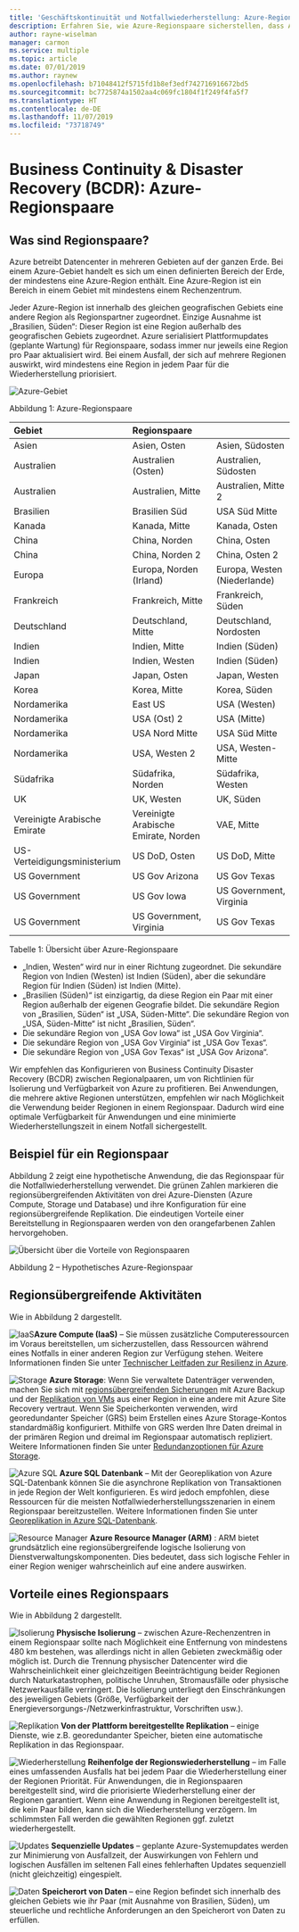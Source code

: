 ```yaml
---
title: 'Geschäftskontinuität und Notfallwiederherstellung: Azure-Regionspaare'
description: Erfahren Sie, wie Azure-Regionspaare sicherstellen, dass Anwendungen auch bei Rechenzentrumsausfällen stabil ausgeführt werden.
author: rayne-wiselman
manager: carmon
ms.service: multiple
ms.topic: article
ms.date: 07/01/2019
ms.author: raynew
ms.openlocfilehash: b71048412f5715fd1b8ef3edf742716916672bd5
ms.sourcegitcommit: bc7725874a1502aa4c069fc1804f1f249f4fa5f7
ms.translationtype: HT
ms.contentlocale: de-DE
ms.lasthandoff: 11/07/2019
ms.locfileid: "73718749"
---
```

# <a name="business-continuity-and-disaster-recovery-bcdr-azure-paired-regions"></a>Business Continuity & Disaster Recovery (BCDR): Azure-Regionspaare

## <a name="what-are-paired-regions"></a>Was sind Regionspaare?

Azure betreibt Datencenter in mehreren Gebieten auf der ganzen Erde. Bei einem Azure-Gebiet handelt es sich um einen definierten Bereich der Erde, der mindestens eine Azure-Region enthält. Eine Azure-Region ist ein Bereich in einem Gebiet mit mindestens einem Rechenzentrum.

Jeder Azure-Region ist innerhalb des gleichen geografischen Gebiets eine andere Region als Regionspartner zugeordnet. Einzige Ausnahme ist „Brasilien, Süden“: Dieser Region ist eine Region außerhalb des geografischen Gebiets zugeordnet. Azure serialisiert Plattformupdates (geplante Wartung) für Regionspaare, sodass immer nur jeweils eine Region pro Paar aktualisiert wird. Bei einem Ausfall, der sich auf mehrere Regionen auswirkt, wird mindestens eine Region in jedem Paar für die Wiederherstellung priorisiert.

![Azure-Gebiet](./media/best-practices-availability-paired-regions/GeoRegionDataCenter.png)

Abbildung 1: Azure-Regionspaare

| Gebiet | Regionspaare |  |
|:--- |:--- |:--- |
| Asien |Asien, Osten |Asien, Südosten |
| Australien |Australien (Osten) |Australien, Südosten |
| Australien |Australien, Mitte |Australien, Mitte 2 |
| Brasilien |Brasilien Süd |USA Süd Mitte |
| Kanada |Kanada, Mitte |Kanada, Osten |
| China |China, Norden |China, Osten|
| China |China, Norden 2 |China, Osten 2|
| Europa |Europa, Norden (Irland) |Europa, Westen (Niederlande) |
| Frankreich |Frankreich, Mitte|Frankreich, Süden|
| Deutschland |Deutschland, Mitte |Deutschland, Nordosten |
| Indien |Indien, Mitte |Indien (Süden) |
| Indien |Indien, Westen |Indien (Süden) |
| Japan |Japan, Osten |Japan, Westen |
| Korea |Korea, Mitte |Korea, Süden |
| Nordamerika |East US |USA (Westen) |
| Nordamerika |USA (Ost) 2 |USA (Mitte) |
| Nordamerika |USA Nord Mitte |USA Süd Mitte |
| Nordamerika |USA, Westen 2 |USA, Westen-Mitte 
| Südafrika | Südafrika, Norden | Südafrika, Westen
| UK |UK, Westen |UK, Süden |
| Vereinigte Arabische Emirate | Vereinigte Arabische Emirate, Norden | VAE, Mitte
| US-Verteidigungsministerium |US DoD, Osten |US DoD, Mitte |
| US Government |US Gov Arizona |US Gov Texas |
| US Government |US Gov Iowa |US Government, Virginia |
| US Government |US Government, Virginia |US Gov Texas |

Tabelle 1: Übersicht über Azure-Regionspaare

- „Indien, Westen“ wird nur in einer Richtung zugeordnet. Die sekundäre Region von Indien (Westen) ist Indien (Süden), aber die sekundäre Region für Indien (Süden) ist Indien (Mitte).
- „Brasilien (Süden)“ ist einzigartig, da diese Region ein Paar mit einer Region außerhalb der eigenen Geografie bildet. Die sekundäre Region von „Brasilien, Süden“ ist „USA, Süden-Mitte“. Die sekundäre Region von „USA, Süden-Mitte“ ist nicht „Brasilien, Süden“.
- Die sekundäre Region von „USA Gov Iowa“ ist „USA Gov Virginia“.
- Die sekundäre Region von „USA Gov Virginia“ ist „USA Gov Texas“.
- Die sekundäre Region von „USA Gov Texas“ ist „USA Gov Arizona“.


Wir empfehlen das Konfigurieren von Business Continuity Disaster Recovery (BCDR) zwischen Regionalpaaren, um von Richtlinien für Isolierung und Verfügbarkeit von Azure zu profitieren. Bei Anwendungen, die mehrere aktive Regionen unterstützen, empfehlen wir nach Möglichkeit die Verwendung beider Regionen in einem Regionspaar. Dadurch wird eine optimale Verfügbarkeit für Anwendungen und eine minimierte Wiederherstellungszeit in einem Notfall sichergestellt. 

## <a name="an-example-of-paired-regions"></a>Beispiel für ein Regionspaar
Abbildung 2 zeigt eine hypothetische Anwendung, die das Regionspaar für die Notfallwiederherstellung verwendet. Die grünen Zahlen markieren die regionsübergreifenden Aktivitäten von drei Azure-Diensten (Azure Compute, Storage und Database) und ihre Konfiguration für eine regionsübergreifende Replikation. Die eindeutigen Vorteile einer Bereitstellung in Regionspaaren werden von den orangefarbenen Zahlen hervorgehoben.

![Übersicht über die Vorteile von Regionspaaren](./media/best-practices-availability-paired-regions/PairedRegionsOverview2.png)

Abbildung 2 – Hypothetisches Azure-Regionspaar

## <a name="cross-region-activities"></a>Regionsübergreifende Aktivitäten
Wie in Abbildung 2 dargestellt.

![IaaS](./media/best-practices-availability-paired-regions/1Green.png)**Azure Compute (IaaS)** – Sie müssen zusätzliche Computeressourcen im Voraus bereitstellen, um sicherzustellen, dass Ressourcen während eines Notfalls in einer anderen Region zur Verfügung stehen. Weitere Informationen finden Sie unter [Technischer Leitfaden zur Resilienz in Azure](https://github.com/uglide/azure-content/blob/master/articles/resiliency/resiliency-technical-guidance.md).

![Storage](./media/best-practices-availability-paired-regions/2Green.png) **Azure Storage**: Wenn Sie verwaltete Datenträger verwenden, machen Sie sich mit [regionsübergreifenden Sicherungen](https://docs.microsoft.com/azure/architecture/resiliency/recovery-loss-azure-region#virtual-machines) mit Azure Backup und der [Replikation von VMs](https://docs.microsoft.com/azure/site-recovery/azure-to-azure-tutorial-enable-replication) aus einer Region in eine andere mit Azure Site Recovery vertraut. Wenn Sie Speicherkonten verwenden, wird georedundanter Speicher (GRS) beim Erstellen eines Azure Storage-Kontos standardmäßig konfiguriert. Mithilfe von GRS werden Ihre Daten dreimal in der primären Region und dreimal im Regionspaar automatisch repliziert. Weitere Informationen finden Sie unter [Redundanzoptionen für Azure Storage](storage/common/storage-redundancy.md).

![Azure SQL](./media/best-practices-availability-paired-regions/3Green.png) **Azure SQL Datenbank** – Mit der Georeplikation von Azure SQL-Datenbank können Sie die asynchrone Replikation von Transaktionen in jede Region der Welt konfigurieren. Es wird jedoch empfohlen, diese Ressourcen für die meisten Notfallwiederherstellungsszenarien in einem Regionspaar bereitzustellen. Weitere Informationen finden Sie unter [Georeplikation in Azure SQL-Datenbank](sql-database/sql-database-geo-replication-overview.md).

![Resource Manager](./media/best-practices-availability-paired-regions/4Green.png) **Azure Resource Manager (ARM)** : ARM bietet grundsätzlich eine regionsübergreifende logische Isolierung von Dienstverwaltungskomponenten. Dies bedeutet, dass sich logische Fehler in einer Region weniger wahrscheinlich auf eine andere auswirken.

## <a name="benefits-of-paired-regions"></a>Vorteile eines Regionspaars
Wie in Abbildung 2 dargestellt.  

![Isolierung](./media/best-practices-availability-paired-regions/5Orange.png)
**Physische Isolierung** – zwischen Azure-Rechenzentren in einem Regionspaar sollte nach Möglichkeit eine Entfernung von mindestens 480 km bestehen, was allerdings nicht in allen Gebieten zweckmäßig oder möglich ist. Durch die Trennung physischer Datencenter wird die Wahrscheinlichkeit einer gleichzeitigen Beeinträchtigung beider Regionen durch Naturkatastrophen, politische Unruhen, Stromausfälle oder physische Netzwerkausfälle verringert. Die Isolierung unterliegt den Einschränkungen des jeweiligen Gebiets (Größe, Verfügbarkeit der Energieversorgungs-/Netzwerkinfrastruktur, Vorschriften usw.).  

![Replikation](./media/best-practices-availability-paired-regions/6Orange.png)
**Von der Plattform bereitgestellte Replikation** – einige Dienste, wie z.B. georedundanter Speicher, bieten eine automatische Replikation in das Regionspaar.

![Wiederherstellung](./media/best-practices-availability-paired-regions/7Orange.png)
**Reihenfolge der Regionswiederherstellung** – im Falle eines umfassenden Ausfalls hat bei jedem Paar die Wiederherstellung einer der Regionen Priorität. Für Anwendungen, die in Regionspaaren bereitgestellt sind, wird die priorisierte Wiederherstellung einer der Regionen garantiert. Wenn eine Anwendung in Regionen bereitgestellt ist, die kein Paar bilden, kann sich die Wiederherstellung verzögern. Im schlimmsten Fall werden die gewählten Regionen ggf. zuletzt wiederhergestellt.

![Updates](./media/best-practices-availability-paired-regions/8Orange.png)
**Sequenzielle Updates** – geplante Azure-Systemupdates werden zur Minimierung von Ausfallzeit, der Auswirkungen von Fehlern und logischen Ausfällen im seltenen Fall eines fehlerhaften Updates sequenziell (nicht gleichzeitig) eingespielt.

![Daten](./media/best-practices-availability-paired-regions/9Orange.png)
**Speicherort von Daten** – eine Region befindet sich innerhalb des gleichen Gebiets wie ihr Paar (mit Ausnahme von Brasilien, Süden), um steuerliche und rechtliche Anforderungen an den Speicherort von Daten zu erfüllen.
